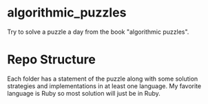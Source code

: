 algorithmic_puzzles
===================

Try to solve a puzzle a day from the book "algorithmic puzzles".

# Repo Structure
Each folder has a statement of the puzzle along with some solution
strategies and implementations in at least one language. My favorite
language is Ruby so most solution will just be in Ruby.
